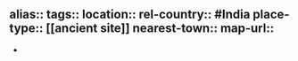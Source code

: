 alias::
tags::
location::
rel-country:: #India
place-type:: [[ancient site]]
nearest-town::
map-url::
-
-
